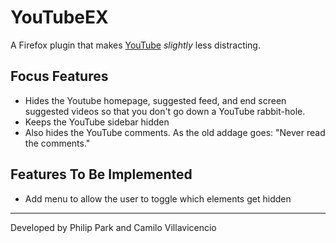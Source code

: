 # YouTubeEX

A Firefox plugin that makes [YouTube](https://youtube.com) *slightly* less distracting.

## Focus Features
* Hides the Youtube homepage, suggested feed, and end screen suggested videos so that you don't go down a YouTube rabbit-hole.
* Keeps the YouTube sidebar hidden
* Also hides the YouTube comments. As the old addage goes: "Never read the comments."


## Features To Be Implemented
* Add menu to allow the user to toggle which elements get hidden

---

Developed by Philip Park and Camilo Villavicencio